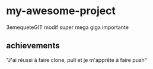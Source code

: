 # my-awesome-project
3emequeteGIT
modif super mega giga importante

## achievements
"J'ai réussi à faire clone, pull et je m'apprête à faire push"


